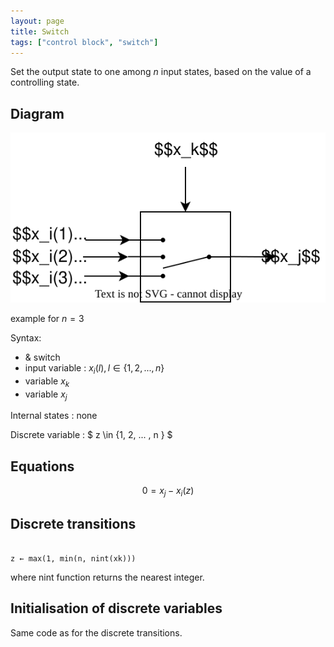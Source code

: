 ```yaml
---
layout: page
title: Switch
tags: ["control block", "switch"]
---
```


Set the output state to one among $n$ input states, based on the value of a controlling state.

## Diagram

![switch diagram](/pages/models/controlBlocks/switch/switch.svg)

example for $n=3$

Syntax:  

- & switch
- input variable : $x_i(l),  l \in \{1, 2, ... , n \}$
- variable $x_k$
- variable $x_j$

Internal states : none

Discrete variable : $ z \in \{1, 2, ... , n \} $

## Equations

$$ 0 = x_j - x_i(z) $$

## Discrete transitions

```

z ← max(1, min(n, nint(xk)))
```
where nint function returns the nearest integer.

## Initialisation of discrete variables

Same code as for the discrete transitions.
